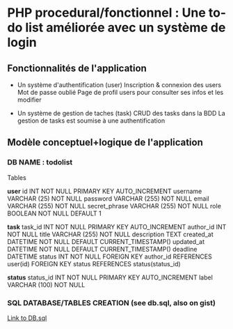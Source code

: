 # PHP procedural/fonctionnel : Une to-do list améliorée avec un système de login


## Fonctionnalités de l'application

- Un système d'authentification (user)
    Inscription & connexion des users
    Mot de passe oublié
    Page de profil users pour consulter ses infos et les modifier

- Un système de gestion de taches (task) 
    CRUD des tasks dans la BDD
    La gestion de tasks est soumise à une authentification

## Modèle conceptuel+logique de l'application

### DB NAME : todolist

Tables

**user**
id INT NOT NULL PRIMARY KEY AUTO_INCREMENT
username VARCHAR (25) NOT NULL
password VARCHAR (255) NOT NULL
email VARCHAR (255) NOT NULL
secret_phrase VARCHAR (255) NOT NULL
role BOOLEAN NOT NULL DEFAULT 1

**task**
task_id INT NOT NULL PRIMARY KEY AUTO_INCREMENT
author_id INT NOT NULL
title VARCHAR (255) NOT NULL
description TEXT
created_at DATETIME NOT NULL DEFAULT CURRENT_TIMESTAMP()
updated_at DATETIME NOT NULL DEFAULT CURRENT_TIMESTAMP()
deadline DATETIME
status INT NOT NULL
FOREIGN KEY author_id REFERENCES user(id)
FOREIGN KEY status REFERENCES status(status_id)

**status**
status_id INT NOT NULL PRIMARY KEY AUTO_INCREMENT
label VARCHAR (100) NOT NULL

### SQL DATABASE/TABLES CREATION (see db.sql, also on gist)
[Link to DB.sql](https://gist.github.com/NegiAlba/ce3c1a46b72314e6947a4792bfee81c0)


